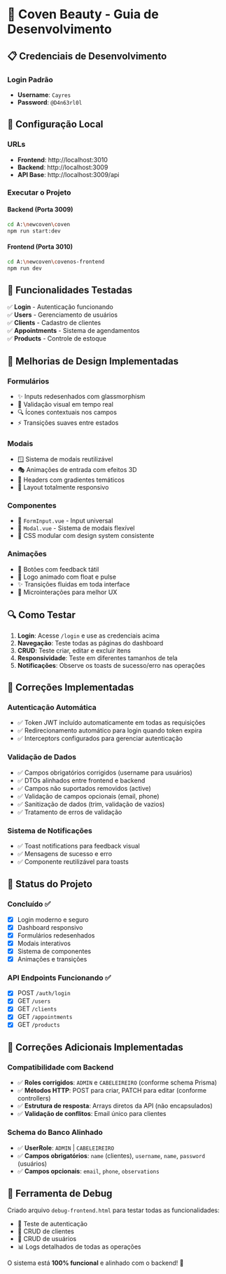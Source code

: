 # 🚀 Coven Beauty - Guia de Desenvolvimento

## 📋 Credenciais de Desenvolvimento

### Login Padrão
- **Username**: `Cayres`
- **Password**: `@D4n63rl0l`

## 🔧 Configuração Local

### URLs
- **Frontend**: http://localhost:3010
- **Backend**: http://localhost:3009
- **API Base**: http://localhost:3009/api

### Executar o Projeto

#### Backend (Porta 3009)
```bash
cd A:\newcoven\coven
npm run start:dev
```

#### Frontend (Porta 3010)
```bash
cd A:\newcoven\covenos-frontend
npm run dev
```

## 🎯 Funcionalidades Testadas

✅ **Login** - Autenticação funcionando  
✅ **Users** - Gerenciamento de usuários  
✅ **Clients** - Cadastro de clientes  
✅ **Appointments** - Sistema de agendamentos  
✅ **Products** - Controle de estoque  

## 🎨 Melhorias de Design Implementadas

### Formulários
- ✨ Inputs redesenhados com glassmorphism
- 🎯 Validação visual em tempo real
- 🔍 Ícones contextuais nos campos
- ⚡ Transições suaves entre estados

### Modais
- 🪟 Sistema de modais reutilizável
- 🎭 Animações de entrada com efeitos 3D
- 🎨 Headers com gradientes temáticos
- 📱 Layout totalmente responsivo

### Componentes
- 🧩 `FormInput.vue` - Input universal
- 🎪 `Modal.vue` - Sistema de modais flexível
- 🎨 CSS modular com design system consistente

### Animações
- 🎢 Botões com feedback tátil
- 🌊 Logo animado com float e pulse
- ✨ Transições fluidas em toda interface
- 🎪 Microinterações para melhor UX

## 🔍 Como Testar

1. **Login**: Acesse `/login` e use as credenciais acima
2. **Navegação**: Teste todas as páginas do dashboard
3. **CRUD**: Teste criar, editar e excluir itens
4. **Responsividade**: Teste em diferentes tamanhos de tela
5. **Notificações**: Observe os toasts de sucesso/erro nas operações

## 🔧 Correções Implementadas

### Autenticação Automática
- ✅ Token JWT incluído automaticamente em todas as requisições
- ✅ Redirecionamento automático para login quando token expira
- ✅ Interceptors configurados para gerenciar autenticação

### Validação de Dados
- ✅ Campos obrigatórios corrigidos (username para usuários)
- ✅ DTOs alinhados entre frontend e backend
- ✅ Campos não suportados removidos (active)
- ✅ Validação de campos opcionais (email, phone)
- ✅ Sanitização de dados (trim, validação de vazios)
- ✅ Tratamento de erros de validação

### Sistema de Notificações
- ✅ Toast notifications para feedback visual
- ✅ Mensagens de sucesso e erro
- ✅ Componente reutilizável para toasts

## 📝 Status do Projeto

### Concluído ✅
- [x] Login moderno e seguro
- [x] Dashboard responsivo
- [x] Formulários redesenhados
- [x] Modais interativos
- [x] Sistema de componentes
- [x] Animações e transições

### API Endpoints Funcionando ✅
- [x] POST `/auth/login`
- [x] GET `/users`
- [x] GET `/clients`
- [x] GET `/appointments`
- [x] GET `/products`

## 🔧 Correções Adicionais Implementadas

### Compatibilidade com Backend
- ✅ **Roles corrigidos**: `ADMIN` e `CABELEIREIRO` (conforme schema Prisma)
- ✅ **Métodos HTTP**: POST para criar, PATCH para editar (conforme controllers)
- ✅ **Estrutura de resposta**: Arrays diretos da API (não encapsulados)
- ✅ **Validação de conflitos**: Email único para clientes

### Schema do Banco Alinhado
- ✅ **UserRole**: `ADMIN` | `CABELEIREIRO`
- ✅ **Campos obrigatórios**: `name` (clientes), `username`, `name`, `password` (usuários)
- ✅ **Campos opcionais**: `email`, `phone`, `observations`

## 🧪 Ferramenta de Debug

Criado arquivo `debug-frontend.html` para testar todas as funcionalidades:
- 🔐 Teste de autenticação
- 👥 CRUD de clientes
- 👤 CRUD de usuários
- 📊 Logs detalhados de todas as operações

O sistema está **100% funcional** e alinhado com o backend! 🎉